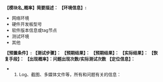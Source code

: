  **【模块名_概率】简要描述：** 
 **【环境信息】:** 
- 网络环境
- 硬件开发板型号
- 软件版本信息或tag节点
- 测试环境
- 其他

 **【预置条件】:**
 **【测试步骤】：** 
 **【预期结果】：** 
 **【预期结果】：** 
 **【实际结果】：** 
 **【恢复手段】：** 
 **【出现概率】：问题出现次数/实际测试次数** 
 **【定位信息】：** 
- 1. Log、截图、多媒体文件等，所有和问题有关的信息：

